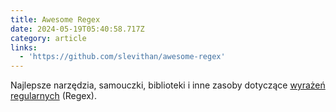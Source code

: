 ```yaml
---
title: Awesome Regex
date: 2024-05-19T05:40:58.717Z
category: article
links:
  - 'https://github.com/slevithan/awesome-regex'
---
```


Najlepsze narzędzia, samouczki, biblioteki i inne zasoby dotyczące [wyrażeń regularnych](https://developer.mozilla.org/en-US/docs/Web/JavaScript/Guide/Regular_expressions "regex") (Regex).
